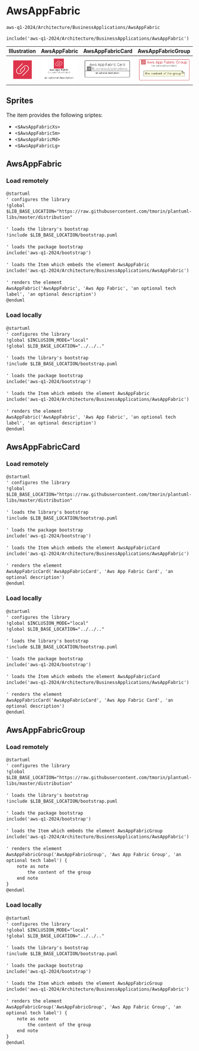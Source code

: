 # AwsAppFabric


```text
aws-q1-2024/Architecture/BusinessApplications/AwsAppFabric
```

```text
include('aws-q1-2024/Architecture/BusinessApplications/AwsAppFabric')
```



| Illustration | AwsAppFabric | AwsAppFabricCard | AwsAppFabricGroup |
| :---: | :---: | :---: | :---: |
| ![illustration for Illustration](../../../aws-q1-2024/Architecture/BusinessApplications/AwsAppFabric.png) | ![illustration for AwsAppFabric](../../../aws-q1-2024/Architecture/BusinessApplications/AwsAppFabric.Local.png) | ![illustration for AwsAppFabricCard](../../../aws-q1-2024/Architecture/BusinessApplications/AwsAppFabricCard.Local.png) | ![illustration for AwsAppFabricGroup](../../../aws-q1-2024/Architecture/BusinessApplications/AwsAppFabricGroup.Local.png) |



## Sprites
The item provides the following sriptes:

- `<$AwsAppFabricXs>`
- `<$AwsAppFabricSm>`
- `<$AwsAppFabricMd>`
- `<$AwsAppFabricLg>`





## AwsAppFabric

### Load remotely
```plantuml
@startuml
' configures the library
!global $LIB_BASE_LOCATION="https://raw.githubusercontent.com/tmorin/plantuml-libs/master/distribution"

' loads the library's bootstrap
!include $LIB_BASE_LOCATION/bootstrap.puml

' loads the package bootstrap
include('aws-q1-2024/bootstrap')

' loads the Item which embeds the element AwsAppFabric
include('aws-q1-2024/Architecture/BusinessApplications/AwsAppFabric')

' renders the element
AwsAppFabric('AwsAppFabric', 'Aws App Fabric', 'an optional tech label', 'an optional description')
@enduml
```

### Load locally
```plantuml
@startuml
' configures the library
!global $INCLUSION_MODE="local"
!global $LIB_BASE_LOCATION="../../.."

' loads the library's bootstrap
!include $LIB_BASE_LOCATION/bootstrap.puml

' loads the package bootstrap
include('aws-q1-2024/bootstrap')

' loads the Item which embeds the element AwsAppFabric
include('aws-q1-2024/Architecture/BusinessApplications/AwsAppFabric')

' renders the element
AwsAppFabric('AwsAppFabric', 'Aws App Fabric', 'an optional tech label', 'an optional description')
@enduml
```

## AwsAppFabricCard

### Load remotely
```plantuml
@startuml
' configures the library
!global $LIB_BASE_LOCATION="https://raw.githubusercontent.com/tmorin/plantuml-libs/master/distribution"

' loads the library's bootstrap
!include $LIB_BASE_LOCATION/bootstrap.puml

' loads the package bootstrap
include('aws-q1-2024/bootstrap')

' loads the Item which embeds the element AwsAppFabricCard
include('aws-q1-2024/Architecture/BusinessApplications/AwsAppFabric')

' renders the element
AwsAppFabricCard('AwsAppFabricCard', 'Aws App Fabric Card', 'an optional description')
@enduml
```

### Load locally
```plantuml
@startuml
' configures the library
!global $INCLUSION_MODE="local"
!global $LIB_BASE_LOCATION="../../.."

' loads the library's bootstrap
!include $LIB_BASE_LOCATION/bootstrap.puml

' loads the package bootstrap
include('aws-q1-2024/bootstrap')

' loads the Item which embeds the element AwsAppFabricCard
include('aws-q1-2024/Architecture/BusinessApplications/AwsAppFabric')

' renders the element
AwsAppFabricCard('AwsAppFabricCard', 'Aws App Fabric Card', 'an optional description')
@enduml
```

## AwsAppFabricGroup

### Load remotely
```plantuml
@startuml
' configures the library
!global $LIB_BASE_LOCATION="https://raw.githubusercontent.com/tmorin/plantuml-libs/master/distribution"

' loads the library's bootstrap
!include $LIB_BASE_LOCATION/bootstrap.puml

' loads the package bootstrap
include('aws-q1-2024/bootstrap')

' loads the Item which embeds the element AwsAppFabricGroup
include('aws-q1-2024/Architecture/BusinessApplications/AwsAppFabric')

' renders the element
AwsAppFabricGroup('AwsAppFabricGroup', 'Aws App Fabric Group', 'an optional tech label') {
    note as note
        the content of the group
    end note
}
@enduml
```

### Load locally
```plantuml
@startuml
' configures the library
!global $INCLUSION_MODE="local"
!global $LIB_BASE_LOCATION="../../.."

' loads the library's bootstrap
!include $LIB_BASE_LOCATION/bootstrap.puml

' loads the package bootstrap
include('aws-q1-2024/bootstrap')

' loads the Item which embeds the element AwsAppFabricGroup
include('aws-q1-2024/Architecture/BusinessApplications/AwsAppFabric')

' renders the element
AwsAppFabricGroup('AwsAppFabricGroup', 'Aws App Fabric Group', 'an optional tech label') {
    note as note
        the content of the group
    end note
}
@enduml
```

